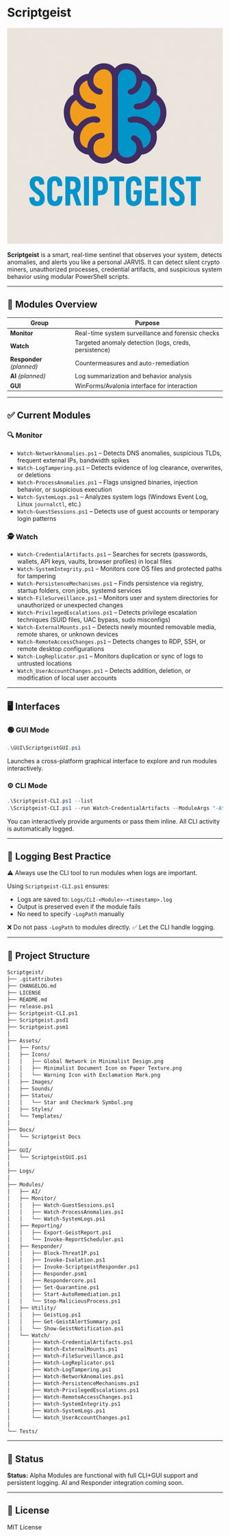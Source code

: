 # Scriptgeist

![Scriptgeist Logo](Assets/Images/Scriptgeist%20Logo%20Design.png)

**Scriptgeist** is a smart, real-time sentinel that observes your system, detects anomalies, and alerts you like a personal JARVIS.
It can detect silent crypto miners, unauthorized processes, credential artifacts, and suspicious system behavior using modular PowerShell scripts.

---

## 🚦 Modules Overview

| Group                     | Purpose                                               |
| ------------------------- | ----------------------------------------------------- |
| **Monitor**               | Real-time system surveillance and forensic checks     |
| **Watch**                 | Targeted anomaly detection (logs, creds, persistence) |
| **Responder** *(planned)* | Countermeasures and auto-remediation                  |
| **AI** *(planned)*        | Log summarization and behavior analysis               |
| **GUI**                   | WinForms/Avalonia interface for interaction           |

---

## ✅ Current Modules

### 🔍 Monitor

* `Watch-NetworkAnomalies.ps1` – Detects DNS anomalies, suspicious TLDs, frequent external IPs, bandwidth spikes
* `Watch-LogTampering.ps1` – Detects evidence of log clearance, overwrites, or deletions
* `Watch-ProcessAnomalies.ps1` – Flags unsigned binaries, injection behavior, or suspicious execution
* `Watch-SystemLogs.ps1` – Analyzes system logs (Windows Event Log, Linux `journalctl`, etc.)
* `Watch-GuestSessions.ps1` – Detects use of guest accounts or temporary login patterns

### 🕵️ Watch

* `Watch-CredentialArtifacts.ps1` – Searches for secrets (passwords, wallets, API keys, vaults, browser profiles) in local files
* `Watch-SystemIntegrity.ps1` – Monitors core OS files and protected paths for tampering
* `Watch-PersistenceMechanisms.ps1` – Finds persistence via registry, startup folders, cron jobs, systemd services
* `Watch-FileSurveillance.ps1` – Monitors user and system directories for unauthorized or unexpected changes
* `Watch-PrivilegedEscalations.ps1` – Detects privilege escalation techniques (SUID files, UAC bypass, sudo misconfigs)
* `Watch-ExternalMounts.ps1` – Detects newly mounted removable media, remote shares, or unknown devices
* `Watch-RemoteAccessChanges.ps1` – Detects changes to RDP, SSH, or remote desktop configurations
* `Watch-LogReplicator.ps1` – Monitors duplication or sync of logs to untrusted locations
* `Watch_UserAccountChanges.ps1` – Detects addition, deletion, or modification of local user accounts

---

## 🖥️ Interfaces

### 🟢 GUI Mode

```powershell
.\GUI\ScriptgeistGUI.ps1
```

Launches a cross-platform graphical interface to explore and run modules interactively.

### ⚙️ CLI Mode

```powershell
.\Scriptgeist-CLI.ps1 --list
.\Scriptgeist-CLI.ps1 --run Watch-CredentialArtifacts --ModuleArgs "-AttentionOnly"
```

You can interactively provide arguments or pass them inline.
All CLI activity is automatically logged.

---

## 🧾 Logging Best Practice

⚠️ Always use the CLI tool to run modules when logs are important.

Using `Scriptgeist-CLI.ps1` ensures:

* Logs are saved to: `Logs/CLI-<Module>-<timestamp>.log`
* Output is preserved even if the module fails
* No need to specify `-LogPath` manually

❌ Do not pass `-LogPath` to modules directly.
✅ Let the CLI handle logging.

---

## 🧱 Project Structure

```
Scriptgeist/
├── .gitattributes
├── CHANGELOG.md
├── LICENSE
├── README.md
├── release.ps1
├── Scriptgeist-CLI.ps1
├── Scriptgeist.psd1
├── Scriptgeist.psm1
│
├── Assets/
│   ├── Fonts/
│   ├── Icons/
│   │   ├── Global Network in Minimalist Design.png
│   │   ├── Minimalist Document Icon on Paper Texture.png
│   │   └── Warning Icon with Exclamation Mark.png
│   ├── Images/
│   ├── Sounds/
│   ├── Status/
│   │   └── Star and Checkmark Symbol.png
│   ├── Styles/
│   └── Templates/
│
├── Docs/
│   └── Scriptgeist Docs
│
├── GUI/
│   └── ScriptgeistGUI.ps1
│
├── Logs/
│
├── Modules/
│   ├── AI/
│   ├── Monitor/
│   │   ├── Watch-GuestSessions.ps1
│   │   ├── Watch-ProcessAnomalies.ps1
│   │   └── Watch-SystemLogs.ps1
│   ├── Reporting/
│   │   ├── Export-GeistReport.ps1
│   │   └── Invoke-ReportScheduler.ps1
│   ├── Responder/
│   │   ├── Block-ThreatIP.ps1
│   │   ├── Invoke-Isolation.ps1
│   │   ├── Invoke-ScriptgeistResponder.ps1
│   │   ├── Responder.psm1
│   │   ├── Respondercore.ps1
│   │   ├── Set-Quarantine.ps1
│   │   ├── Start-AutoRemediation.ps1
│   │   └── Stop-MaliciousProcess.ps1
│   ├── Utility/
│   │   ├── GeistLog.ps1
│   │   ├── Get-GeistAlertSummary.ps1
│   │   └── Show-GeistNotification.ps1
│   └── Watch/
│       ├── Watch-CredentialArtifacts.ps1
│       ├── Watch-ExternalMounts.ps1
│       ├── Watch-FileSurveillance.ps1
│       ├── Watch-LogReplicator.ps1
│       ├── Watch-LogTampering.ps1
│       ├── Watch-NetworkAnomalies.ps1
│       ├── Watch-PersistenceMechanisms.ps1
│       ├── Watch-PrivilegedEscalations.ps1
│       ├── Watch-RemoteAccessChanges.ps1
│       ├── Watch-SystemIntegrity.ps1
│       ├── Watch-SystemLogs.ps1
│       └── Watch_UserAccountChanges.ps1
│
└── Tests/
```

---

## 🚧 Status

**Status:** Alpha
Modules are functional with full CLI+GUI support and persistent logging.
AI and Responder integration coming soon.

---

## 📜 License

MIT License
